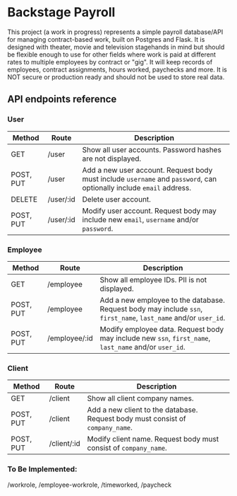 # Backstage Payroll

This project (a work in progress) represents a simple payroll database/API for managing contract-based work, built on Postgres and Flask. It is designed with theater, movie and television stagehands in mind but should be flexible enough to use for other fields where work is paid at different rates to multiple employees by contract or "gig". It will keep records of employees, contract assignments, hours worked, paychecks and more. It is NOT secure or production ready and should not be used to store real data.

## API endpoints reference
### **User** 

|Method|Route|Description|
|------|-----|-----------|
|GET|/user|Show all user accounts. Password hashes are not displayed.|
|POST, PUT|/user|Add a new user account. Request body must include `username` and `password`, can optionally include `email` address.|
|DELETE|/user/:id|Delete user account.|
|POST, PUT|/user/:id|Modify user account. Request body may include new `email`, `username` and/or `password`.| 

### **Employee**

|Method|Route|Description|
|------|-----|-----------|
|GET|/employee|Show all employee IDs. PII is not displayed.|
|POST, PUT|/employee|Add a new employee to the database. Request body may include `ssn`, `first_name`, `last_name` and/or `user_id`.|
|POST, PUT|/employee/:id|Modify employee data. Request body may include new `ssn`, `first_name`, `last_name` and/or `user_id`. 

### **Client**
|Method|Route|Description|
|------|-----|-----------|
|GET|/client|Show all client company names.|
|POST, PUT|/client|Add a new client to the database. Request body must consist of `company_name`.|
|POST, PUT|/client/:id|Modify client name. Request body must consist of `company_name`. 

<!--
### **Contract**
|Method|Route|Description|
|------|-----|-----------|
|GET|/contract|Show all contracts.|
|POST, PUT|/client|Add a new client to the database. Request body must consist of `company_name`.|
|POST, PUT|/client/:id|Modify client name. Request body must consist of `company_name`. 
-->
### **To Be Implemented**: 
/workrole, /employee-workrole, /timeworked, /paycheck
